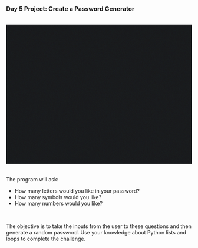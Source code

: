 ### Day 5 Project: Create a Password Generator

<br>

<div align = center>
   <img src = "P5.gif">
</div>

<br>

The program will ask:

- How many letters would you like in your password?
- How many symbols would you like?
- How many numbers would you like?

<br>

The objective is to take the inputs from the user to these questions and then generate a random password. Use your knowledge about Python lists and loops to complete the challenge.

<br>

